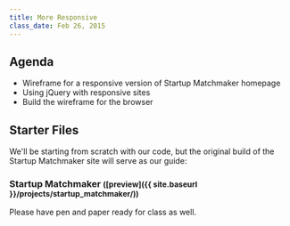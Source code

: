 ```yaml
---
title: More Responsive
class_date: Feb 26, 2015
---
```


Agenda
------

* Wireframe for a responsive version of Startup Matchmaker homepage
* Using jQuery with responsive sites
* Build the wireframe for the browser


Starter Files
-------------

We'll be starting from scratch with our code, but the original build of the Startup Matchmaker site will serve as our guide:

### Startup Matchmaker <small>([preview]({{ site.baseurl }}/projects/startup_matchmaker/))</small>

Please have pen and paper ready for class as well.